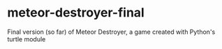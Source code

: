 # meteor-destroyer-final
Final version (so far) of Meteor Destroyer, a game created with Python's turtle module
